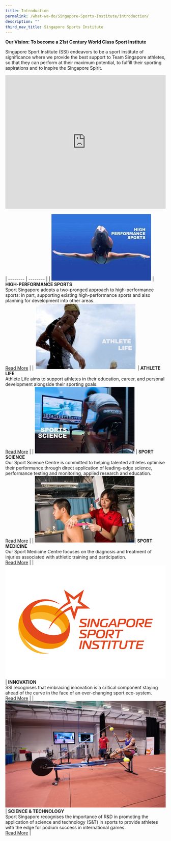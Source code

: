 ```yaml
---
title: Introduction
permalink: /what-we-do/Singapore-Sports-Institute/introduction/
description: ""
third_nav_title: Singapore Sports Institute
---
```

**Our Vision: To become a 21st Century World Class Sport Institute**

Singapore Sport Institute (SSI) endeavors to be a sport institute of significance where we provide the best support to Team Singapore athletes, so that they can perform at their maximum potential, to fulfill their sporting aspirations and to inspire the Singapore Spirit.

<iframe allowfullscreen="true" frameborder="0" scrolling="no" style="border:none;overflow:hidden" height="420" width="100%" src="https://www.facebook.com/plugins/video.php?href=https%3A%2F%2Fwww.facebook.com%2Fsingaporesportinstitute%2Fvideos%2F607550659831202%2F&amp;show_text=0&amp;width=560"></iframe>


| -------- | -------- | 
| ![high performance](/images/What%20We%20Do/Singapore%20Sports%20Institute/Introduction/high%20performance.jpg) | **HIGH-PERFORMANCE SPORTS**<br>Sport Singapore adopts a two-pronged approach to high-performance sports: in part, supporting existing high-performance sports and also planning for development into other areas.<br>[Read More](/what-we-do/singapore-sports-institute/high-performance-sports/) | 
| ![Athlete Life](/images/What%20We%20Do/Singapore%20Sports%20Institute/Introduction/Athletelife.jpg) | **ATHLETE LIFE**<br>Athlete Life aims to support athletes in their education, career, and personal development alongside their sporting goals.<br>[Read More](/what-we-do/singapore-sports-institute/athlete-life/) | 
| ![Sports Science](/images/What%20We%20Do/Singapore%20Sports%20Institute/Introduction/Capture%20sport%20science.jpg) | **SPORT SCIENCE**<br>Our Sport Science Centre is committed to helping talented athletes optimise their performance through direct application of leading-edge science, performance testing and monitoring, applied research and education.<br>[Read More](/what-we-do/singapore-sports-institute/sport-science/) | 
| ![Sport Medicine](/images/What%20We%20Do/Singapore%20Sports%20Institute/Introduction/Sport%20medicine.jpg)| **SPORT MEDICINE**<br>Our Sport Medicine Centre focuses on the diagnosis and treatment of injuries associated with athletic training and participation.<br>[Read More](/what-we-do/singapore-sports-institute/sport-medicine/) | 
| ![SSI Innovation](/images/What%20We%20Do/Singapore%20Sports%20Institute/Introduction/SSI_NEW.jpg) | **INNOVATION**<br>SSI recognises that embracing innovation is a critical component staying ahead of the curve in the face of an ever-changing sport eco-system.<br>[Read More](/what-we-do/singapore-sports-institute/innovation/) | 
| ![Science and Tech](/images/What%20We%20Do/Singapore%20Sports%20Institute/Introduction/Science%20and%20Tech%20RnD%20SSI.jpg) | **SCIENCE & TECHNOLOGY**<br>Sport Singapore recognises the importance of R&D in promoting the application of science and technology (S&T) in sports to provide athletes with the edge for podium success in international games.<br/>[Read More](/what-we-do/singapore-sports-institute/science-technology/) | 

